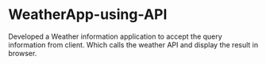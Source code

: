 # WeatherApp-using-API
Developed a Weather information application to accept the query information from client. Which calls the weather API and display the result in browser.
